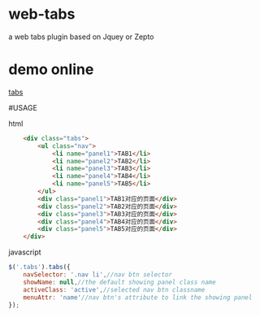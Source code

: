 # web-tabs
a web tabs plugin based on Jquey or Zepto

# demo online
[tabs](http://dannyliou.github.io/demos/tabs/tabs.html)

#USAGE

html
```html
    <div class="tabs">
        <ul class="nav">
            <li name="panel1">TAB1</li>
            <li name="panel2">TAB2</li>
            <li name="panel3">TAB3</li>
            <li name="panel4">TAB4</li>
            <li name="panel5">TAB5</li>
        </ul>
        <div class="panel1">TAB1对应的页面</div>
        <div class="panel2">TAB2对应的页面</div>
        <div class="panel3">TAB3对应的页面</div>
        <div class="panel4">TAB4对应的页面</div>
        <div class="panel5">TAB5对应的页面</div>
    </div>
```
javascript
```javascript
$('.tabs').tabs({
    navSelector: '.nav li',//nav btn selector
    showName: null,//the default showing panel class name
    activeClass: 'active',//selected nav btn classname
    menuAttr: 'name'//nav btn's attribute to link the showing panel
});
```
